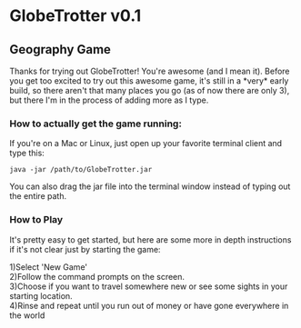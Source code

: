 GlobeTrotter v0.1
============

<h2>Geography Game</h2>

<p>Thanks for trying out GlobeTrotter! You're awesome (and I mean it).
Before you get too excited to try out this awesome game, it's still in a *very* early build,
so there aren't that many places you go (as of now there are only 3), but there I'm in the
process of adding more as I type.</p>


<h3>How to actually get the game running:</h3>

<p>If you're on a Mac or Linux, just open up your favorite terminal client and type this:</p>
<code>java -jar /path/to/GlobeTrotter.jar</code>
<p>You can also drag the jar file into the terminal window instead of typing out the entire
path.</p>


<h3>How to Play</h3>

It's pretty easy to get started, but here are some more in depth instructions if it's not 
clear just by starting the game:

1)Select 'New Game'<br>
2)Follow the command prompts on the screen.<br>
3)Choose if you want to travel somewhere new or see some sights in your starting location.<br>
4)Rinse and repeat until you run out of money or have gone everywhere in the world
